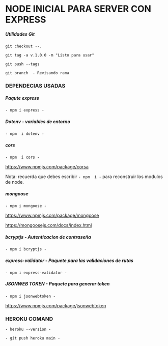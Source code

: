 # NODE INICIAL PARA SERVER CON EXPRESS

##### Utilidades Git
```git checkout --.```

``` git tag -a v.1.0.0 -m "Listo para usar"  ```

``` git push --tags  ```

``` git branch  - Revisando rama ```

### DEPENDECIAS USADAS

##### Paqute express

`- npm i express -`

##### Dotenv  - variables de entorno

`- npm  i dotenv -`

##### cors

`- npm  i cors -`

https://www.npmjs.com/package/corsa


Nota: recuerda que debes escribir `- npm  i -` para reconstruir los modulos de node.

##### mongoose

`- npm i mongoose -`

https://www.npmjs.com/package/mongoose

https://mongoosejs.com/docs/index.html


##### bcryptjs - Autenticacion de contraseña

`- npm i bcryptjs -`

##### express-validator - Paquete para las validaciones de rutas

`- npm i express-validator -`

##### JSONWEB TOKEN - Paquete para generar token

`- npm i jsonwebtoken -`

https://www.npmjs.com/package/jsonwebtoken

### HEROKU COMAND

`- heroku --version -`

`- git push heroku main -`




